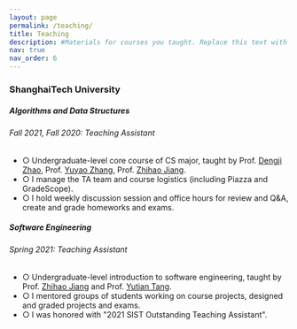 ```yaml
---
layout: page
permalink: /teaching/
title: Teaching
description: #Materials for courses you taught. Replace this text with your description.
nav: true
nav_order: 6
---
```


<h3 class="mt-4">ShanghaiTech University</h3>

<div class="card mt-3">
  <div class="p-3">
    <div class="row">
      <div class="col-sm-10">
        <h5 class="font-weight-bold">Algorithms and Data Structures</h5>
      </div>
    </div>
    <h6 class="font-italic mt-2 mt-sm-0">Fall 2021, Fall 2020: Teaching Assistant</h6>
    <ul class="card-text font-weight-light list-group list-group-flush">
      <li class="list-group-item">○ Undergraduate-level core course of CS major, taught by Prof. <a href="http://dengji-zhao.net/">Dengji Zhao</a>, Prof. <a href="https://sist.shanghaitech.edu.cn/sist_en/2020/0814/c7582a54827/page.htm">Yuyao Zhang</a>, Prof. <a href="https://faculty.sist.shanghaitech.edu.cn/faculty/jiangzhh/">Zhihao Jiang</a>.</li>
      <li class="list-group-item">○ I manage the TA team and course logistics (including Piazza and GradeScope).</li>
      <li class="list-group-item">○ I hold weekly discussion session and office hours for review and Q&A, create and grade homeworks and exams.</li>
    </ul>
  </div>
</div>

<div class="card mt-3">
  <div class="p-3">
    <div class="row">
      <div class="col-sm-10">
        <h5 class="font-weight-bold">Software Engineering</h5>
      </div>
    </div>
    <h6 class="font-italic mt-2 mt-sm-0">Spring 2021: Teaching Assistant</h6>
    <ul class="card-text font-weight-light list-group list-group-flush">
      <li class="list-group-item">○ Undergraduate-level introduction to software engineering, taught by Prof. <a href="https://faculty.sist.shanghaitech.edu.cn/faculty/jiangzhh/">Zhihao Jiang</a> and Prof. <a href="https://www.chrisyttang.org/">Yutian Tang</a>.</li>
      <li class="list-group-item">○ I mentored groups of students working on course projects, designed and graded projects and exams.</li>
      <li class="list-group-item">○ I was honored with "2021 SIST Outstanding Teaching Assistant".</li>
    </ul>
  </div>
</div>